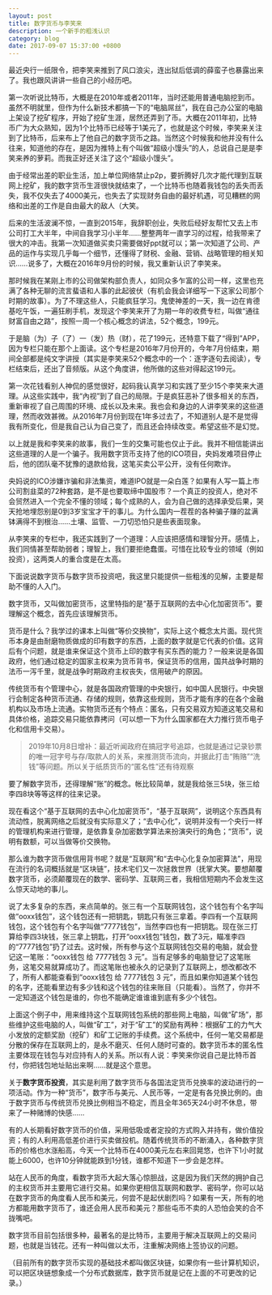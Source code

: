 ```yaml
---
layout: post
title: 数字货币与李笑来
description: 一个新手的粗浅认识
category: blog
date: 2017-09-07 15:37:00 +0800
---
```



最近央行一纸限令，把李笑来推到了风口浪尖，连出狱后低调的薛蛮子也暴露出来了。我也跟风讲讲一些自己的小经历吧。

第一次听说比特币，大概是在2010年或者2011年，当时还能用普通电脑挖到币。虽然不明就里，但作为什么新技术都搞一下的“电脑屌丝”，我在自己办公室的电脑上架设了挖矿程序，开始了挖矿生涯，居然还弄到了币。大概在2011年初，比特币广为大众熟知，因为1个比特币已经等于1美元了，也就是这个时候，李笑来关注到了比特币，后来布上了他自己的数字货币之路。当然这个时候我和他并没有什么往来，知道他的存在，是因为推特上有个叫做“超级小馒头”的人，总说自己是是李笑来养的萝莉。而我正好还关注了这个“超级小馒头”。

由于经常出差的职业生活，加上单位网络禁止p2p，要折腾好几次才能代理到互联网上挖矿，我的数字货币生涯很快就结束了，一个比特币也随着我钱包的丢失而丢失，我不仅失去了4000美元，也失去了实现财务自由的最好机遇，可见糟糕的网络和出差的工作是自由最大的敌人（大笑。

后来的生活波澜不惊，一直到2015年，我辞职创业，失败后经好友帮忙又去上市公司打工大半年，中间自我学习小半年……整整两年一直学习的过程，给我带来了很大的冲击。我第一次知道做买卖只需要做好ppt就可以；第一次知道了公司、产品的运作与实现几乎每一个细节，还懂得了财税、金融、营销、战略管理的相关知识……说多了，大概在2016年9月份的时候，我又重新认识了李笑来。

那时候我在某刚上市的公司做架构部负责人，如同众多乍富的公司一样，这里也充满了各种无聊的流言蜚语和人事的此起彼伏（有机会我会详细写一下这家公司那个时期的故事）。为了不理这些人，只能疯狂学习。鬼使神差的一天，我一边在肯德基吃午饭，一遍狂刷手机，发现这个李笑来开了为期一年的收费专栏，叫做“通往财富自由之路”，按照一周一个核心概念的讲法，52个概念，199元。

于是脑（为）子（了）一（发）热（财），花了199元，还特意下载了“得到”APP，因为专栏只能在那个上面读。这个专栏是2016年7月份开的，今年7月份结束，期间全部都是纯文字讲授（其实是李笑来52个概念中的一个：逐字逐句去阅读），专栏结束后，还出了音频版。从这个角度讲，他所做的这些对得起这199元。

第一次花钱看别人神侃的感觉很好，起码我认真学习和实践了至少15个李笑来大道理。从这些实践中，我“內视”到了自己的局限。于是疯狂恶补了很多相关的东西，重新审视了自己周围的环境、成长以及未来。我也会和身边的人讲李笑来的这些道理，然而收效甚微。从2016年7月份到现在1年多过去了，不知道别人是不是觉得我有所变化，但是我自己认为自己变了，而且还会持续改变。希望这些不是幻觉。

以上就是我和李笑来的故事，我们一生的交集可能也仅止于此。我并不相信能讲出这些道理的人是一个骗子。我用数字货币支持了他的ICO项目，央妈发难项目停止后，他的团队毫不犹豫的退款给我，这笔买卖公平公开，没有任何欺诈。

央妈说的ICO涉嫌诈骗和非法集资，难道IPO就是一朵白莲？如果有人写一篇上市公司割韭菜的72种套路，是不是也要取缔中国股市？一个真正的投资人，绝对不会贸然进入一个完全不懂的领域；每个成熟的人，会为自己做的选择承受后果，哭天抢地埋怨别是0到3岁宝宝才干的事儿。为什么国内一茬茬的各种骗子赚的盆满钵满得不到根治……土壤、监管、一刀切恐怕只是些表面现象。

从李笑来的专栏中，我还实践到了一个道理：人应该把感情和理智分开。感情上，我们同情甚至帮助弱者；理智上，我们要拒绝蠢蛋。可惜在比较专业的领域（例如投资），这两类人的重合度是在太高。

下面说说数字货币与数字货币投资吧，我这里只能提供一些粗浅的见解，主要是帮助不懂的人入门。

数字货币，又叫做加密货币，这里特指的是“基于互联网的去中心化加密货币”。要理解这个概念，首先应该理解货币。

货币是什么？我学过的课本上叫做“等价交换物”，实际上这个概念太片面。现代货币本身是由耐磨物质做成的印有数字的东西，上面的数字就是它代表的价值。这背后有个问题，就是谁来保证这个货币上印的数字有买东西的能力？一般来说是各国政府，他们通过稳定的国家主权来为货币背书，保证货币的信用，国共战争时期的法币一泻千里，就是战争时期政府主权丧失，信用破产的原因。

传统货币有个管理中心，就是各国政府管理的中央银行，如中国人民银行。中央银行会制定各种货币流通、存储的规则，依靠这些规则，货币才能有序的在各个金融机构以及市场上流通。实物货币还有个特点：匿名，只有交易双方知道这笔交易和具体价格，追踪交易只能依靠拷问（可以想一下为什么国家都在大力推行货币电子化和信用卡交易）。

> 2019年10月8日增补：最近听闻政府在搞冠字号追踪，也就是通过记录钞票的唯一冠字号与存/取款人的关系，来推测货币流向，并据此打击“贿赂”“洗钱”等问题。所以关于纸质货币的“匿名性”还有待观察

要了解数字货币，还得理解“账”的概念。帐比较简单，就是我给张三5块，张三给李四8块等等这样的往来记录。

现在看这个“基于互联网的去中心化加密货币”，“基于互联网”，说明这个东西具有流动性，脱离网络之后就没有实际意义了；“去中心化”，说明并没有一个央行一样的管理机构来进行管理，是依靠复杂加密数学算法来扮演央行的角色；“货币”，说明有数额，可以当做等价交换物。

那么谁为数字货币做信用背书呢？就是“互联网”和“去中心化复杂加密算法”，用现在流行的名词概括就是“区块链”，技术宅们又一次拯救世界（抚掌大笑。要想颠覆数字货币，必须颠覆现在的数学、密码学、互联网三者，我相信短期内不会发生这么惊天动地的事儿。

说了太多复杂的东西，来点简单的。张三有一个互联网钱包，这个钱包有个名字叫做“ooxx钱包”，这个钱包还有一把钥匙，钥匙只有张三拿着。李四有一个互联网钱包，这个钱包有个名字叫做“7777钱包”，当然李四也有一把钥匙。现在张三打算给李四3块钱，张三拿上钥匙，打开“ooxx钱包”钱包，数了3元，瞄准李四的“7777钱包”扔了过去。这时候，所有参与这个互联网钱包交易的电脑，就会登记这一笔账：“ooxx钱包 给 7777钱包 3 元”。当有足够多的电脑登记了这笔账务，这笔交易就算成功了。而这笔账也被永久的记录到了互联网上，想改都改不了，所有人都能查看到“ooxx钱包 给 7777钱包 3 元”，而且如果你知道某个钱包的名字，还能看里边有多少钱和这个钱包的往来账目（只能看）。当然了，你并不一定知道这个钱包是谁的，你也不能确定谁谁谁到底有多少个钱包。

上面这个例子中，用来维持这个互联网钱包系统的那些网上电脑，叫做“矿场”，那些维护这些电脑的人，叫做“矿工”，对于“矿工”的奖励有两种：根据矿工的力气大小发放的定额奖励（挖矿）和矿工记账的手续费。这个系统中，任何一笔交易都是分散的保存在互联网上的，是永不磨灭、任何人随时可查的。数字货币本的匿名性主要体现在钱包与对应持有人的关系。所以有人说：李笑来你说自己是比特币首付，你把钱包地址贴出来啊……就是这个意思。

关于**数字货币投资**，其实是利用了数字货币与各国法定货币兑换率的波动进行的一项活动。作为一种“货币”，数字币与美元、人民币等，一定是有各兑换比例的。由于数字货币与传统货币兑换比例相当不稳定，而且全年365天24小时不休息，带来了一种赌博的快感……

有的人长期看好数字货币的价值，采用低吸或者定投的方式购入并持有，做价值投资；有的人利用高低差价进行买卖做投机。随着传统货币的不断涌入，各种数字货币的价格也水涨船高，今天一个比特币在4000美元左右来回晃悠，也许下1小时就能上6000，也许10分钟就能跌到1分钱，谁都不知道下一步会是怎样。

站在人民币的角度，看数字货币大起大落心惊胆战，这是因为我们天然的拥护自己的主权货币并主要用它进行交易。如果你更相信互联网和数学、密码学，你可以站在数字货币的角度看人民币和美元，何尝不是起伏剧烈吗？如果有一天，所有的地方都能用数字货币了，谁还会用人民币和美元？那些屯币不卖的人恐怕会笑的合不拢嘴吧。

数字货币目前包括很多种，最著名的是比特币，主要用于解决互联网上的交易问题，也就是当钱花。还有一种叫做以太币，注重解决网络上签协议的问题。

（目前所有的数字货币实现的基础技术都叫做区块链，如果你有一些计算机知识，可以把区块链想象成一个分布式数据库，数字货币就是记在上面的不可更改的记录。）